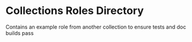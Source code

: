 # Collections Roles Directory

Contains an example role from another collection to ensure tests and doc builds pass
